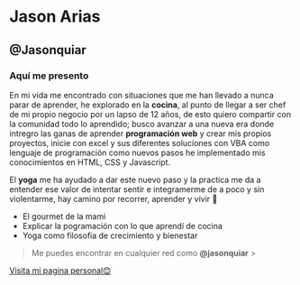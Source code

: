 # Jason Arias
## @Jasonquiar
### Aquí me presento 


En mi vida me encontrado con situaciones que me han llevado a nunca parar de aprender, he explorado en la **cocina**, al punto de llegar a ser chef de mi propio negocio por un lapso de 12 años, de esto quiero compartir con la comunidad todo lo aprendido; busco avanzar a una nueva era donde intregro las ganas de aprender **programación web** y crear mis propios proyectos, inicie con excel y sus diferentes soluciones con VBA como lenguaje de programación como nuevos pasos he implementado mis conocimientos en HTML, CSS y Javascript.

El **yoga** me ha ayudado a dar este nuevo paso y la practica me da a entender ese valor de intentar sentir e integramerme de a poco y sin violentarme, hay camino por recorrer, aprender y vivir 🙏

* El gourmet de la mami
* Explicar la pogramación con lo que aprendí de cocina
* Yoga como filosofia de crecimiento y bienestar



> Me puedes encontrar en cualquier red como **@jasonquiar** >

[Visita mi pagina personal😊](https://jasonquiar.github.io/)